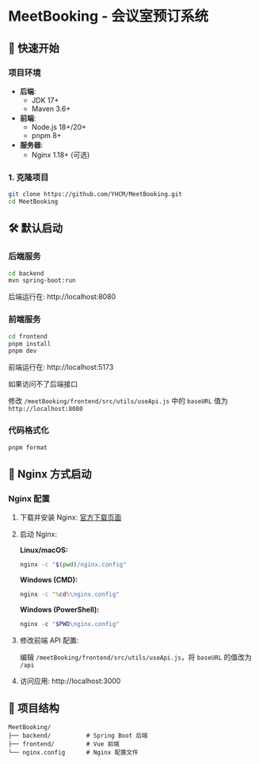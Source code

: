 # MeetBooking - 会议室预订系统

## 🌟 快速开始

### 项目环境

- **后端**:
  - JDK 17+
  - Maven 3.6+
- **前端**:
  - Node.js 18+/20+
  - pnpm 8+
- **服务器**:
  - Nginx 1.18+ (可选)

### 1. 克隆项目

```bash
git clone https://github.com/YHCM/MeetBooking.git
cd MeetBooking
```

## 🛠️ 默认启动

### 后端服务

```bash
cd backend
mvn spring-boot:run
```

后端运行在: http://localhost:8080

### 前端服务

```bash
cd frontend
pnpm install
pnpm dev
```

前端运行在: http://localhost:5173

如果访问不了后端接口

修改 `/meetBooking/frontend/src/utils/useApi.js` 中的 `baseURL` 值为 `http://localhost:8080`

### 代码格式化

```bash
pnpm format
```

## 🚀 Nginx 方式启动

### Nginx 配置

1. 下载并安装 Nginx: [官方下载页面](https://nginx.org/en/download.html)
2. 启动 Nginx:

   **Linux/macOS:**

   ```bash
   nginx -c "$(pwd)/nginx.config"
   ```

   **Windows (CMD):**

   ```cmd
   nginx -c "%cd%\nginx.config"
   ```

   **Windows (PowerShell):**

   ```powershell
   nginx -c "$PWD\nginx.config"
   ```

3. 修改前端 API 配置:

   编辑 `/meetBooking/frontend/src/utils/useApi.js`，将 `baseURL` 的值改为 `/api`

4. 访问应用: http://localhost:3000

## 📁 项目结构

```
MeetBooking/
├── backend/          # Spring Boot 后端
├── frontend/         # Vue 前端
└── nginx.config      # Nginx 配置文件
```
